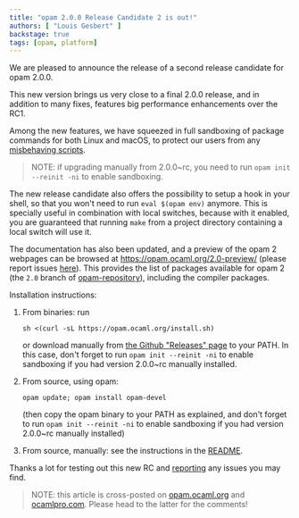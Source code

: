 ```yaml
---
title: "opam 2.0.0 Release Candidate 2 is out!"
authors: [ "Louis Gesbert" ]
backstage: true
tags: [opam, platform]
---
```


We are pleased to announce the release of a second release candidate for opam 2.0.0.

This new version brings us very close to a final 2.0.0 release, and in addition to many fixes, features big performance enhancements over the RC1.

Among the new features, we have squeezed in full sandboxing of package commands for both Linux and macOS, to protect our users from any [misbehaving scripts](https://opam.ocaml.org/blog/camlp5-system/).

> NOTE: if upgrading manually from 2.0.0~rc, you need to run
> `opam init --reinit -ni` to enable sandboxing.

The new release candidate also offers the possibility to setup a hook in your shell, so that you won't need to run `eval $(opam env)` anymore. This is specially useful in combination with local switches, because with it enabled, you are guaranteed that running `make` from a project directory containing a local switch will use it.

The documentation has also been updated, and a preview of the opam 2 webpages can be browsed at https://opam.ocaml.org/2.0-preview/ (please report issues [here](https://github.com/ocaml/opam2web/issues)). This provides the list of packages available for opam 2 (the `2.0` branch of [opam-repository](https://github.com/ocaml/opam-repository)), including the compiler packages.

Installation instructions:

1. From binaries: run

    ```
    sh <(curl -sL https://opam.ocaml.org/install.sh)
    ```

    or download manually from [the Github "Releases" page](https://github.com/ocaml/opam/releases/tag/2.0.0-rc2) to your PATH. In this case, don't forget to run `opam init --reinit -ni` to enable sandboxing if you had version 2.0.0~rc manually installed.

2. From source, using opam:

    ```
    opam update; opam install opam-devel
    ```

   (then copy the opam binary to your PATH as explained, and don't forget to run `opam init --reinit -ni` to enable sandboxing if you had version 2.0.0~rc manually installed)

3. From source, manually: see the instructions in the [README](https://github.com/ocaml/opam/tree/2.0.0-rc2#compiling-this-repo).

Thanks a lot for testing out this new RC and [reporting](https://github.com/ocaml/opam/issues) any issues you may find.


> NOTE: this article is cross-posted on [opam.ocaml.org](https://opam.ocaml.org/blog/) and [ocamlpro.com](http://www.ocamlpro.com/category/blog/). Please head to the latter for the comments!

